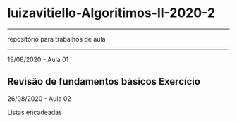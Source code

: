# luizavitiello-Algoritimos-II-2020-2
--------------------------------------
repositório para trabalhos de aula 


----------------------------------
19/08/2020 - Aula 01

Revisão de fundamentos básicos
Exercício
------------------------------------

26/08/2020 - Aula 02

Listas encadeadas
